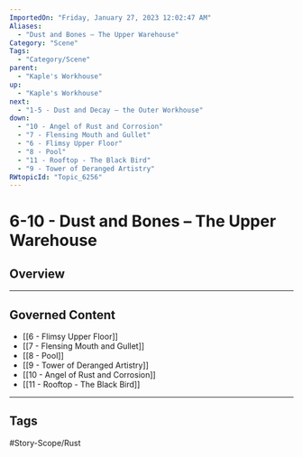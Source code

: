 ```yaml
---
ImportedOn: "Friday, January 27, 2023 12:02:47 AM"
Aliases:
  - "Dust and Bones – The Upper Warehouse"
Category: "Scene"
Tags:
  - "Category/Scene"
parent:
  - "Kaple's Workhouse"
up:
  - "Kaple's Workhouse"
next:
  - "1-5 - Dust and Decay – the Outer Workhouse"
down:
  - "10 - Angel of Rust and Corrosion"
  - "7 - Flensing Mouth and Gullet"
  - "6 - Flimsy Upper Floor"
  - "8 - Pool"
  - "11 - Rooftop - The Black Bird"
  - "9 - Tower of Deranged Artistry"
RWtopicId: "Topic_6256"
---
```

# 6-10 - Dust and Bones – The Upper Warehouse
## Overview
---
## Governed Content
- [[6 - Flimsy Upper Floor]]
- [[7 - Flensing Mouth and Gullet]]
- [[8 - Pool]]
- [[9 - Tower of Deranged Artistry]]
- [[10 - Angel of Rust and Corrosion]]
- [[11 - Rooftop - The Black Bird]]


---
## Tags
#Story-Scope/Rust

